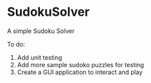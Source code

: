 # SudokuSolver
A simple Sudoku Solver 

To do:

1. Add unit testing
2. Add more sample sudoko puzzles for testing
3. Create a GUI application to interact and play
